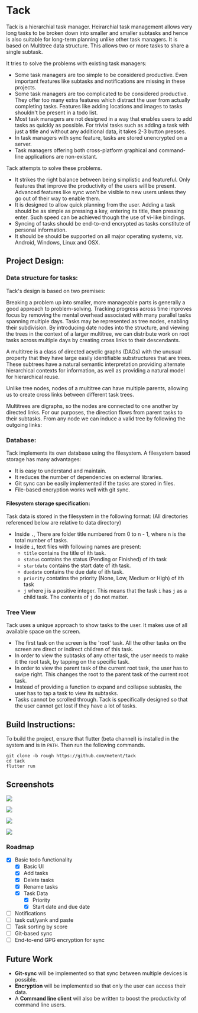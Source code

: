 # Tack

Tack is a hierarchial task manager. Heirarchial task 
management allows very long tasks to be broken down into smaller and smaller 
subtasks and hence is also suitable for long-term planning unlike other task 
managers. It is based on Multitree data structure. This allows two or more 
tasks to share a single subtask.

It tries to solve the problems with existing task managers:

- Some task managers are too simple to be considered productive. Even important 
features like subtasks and notifications are missing in these projects.
- Some task managers are too complicated to be considered productive. They 
offer too many extra features which distract the user from actually completing 
tasks. Features like adding locations and images to tasks shouldn't be present 
in a todo list.
- Most task managers are not designed in a way that enables users to add tasks 
as quickly as possible. For trivial tasks such as adding a task with just a 
title and without any additional data, it takes 2-3 button presses.
- In task managers with sync feature, tasks are stored unencrypted on a server.
- Task managers offering both cross-platform graphical and command-line 
applications are non-existant.

Tack attempts to solve these problems.

- It strikes the right balance between being simplistic and featureful. Only 
features that improve the productivity of the users will be present. Advanced 
features like sync won't be visible to new users unless they go out of their 
way to enable them.
- It is designed to allow quick planning from the user. Adding a task should be 
as simple as pressing a key, entering its title, then pressing enter. Such 
speed can be achieved though the use of vi-like bindings.
- Syncing of tasks should be end-to-end encrypted as tasks constitute of 
personal information.
- It should be should be supported on all major operating systems, viz. 
Android, Windows, Linux and OSX.

## Project Design:

### Data structure for tasks:

Tack's design is based on two premises:

Breaking a problem up into smaller, more manageable parts is generally a good approach to problem-solving.
Tracking progress across time improves focus by removing the mental overhead associated with many parallel tasks spanning multiple days.
Tasks may be represented as tree nodes, enabling their subdivision. By introducing date nodes into the structure, and viewing the trees in the context of a larger multitree, we can distribute work on root tasks across multiple days by creating cross links to their descendants.

A multitree is a class of directed acyclic graphs (DAGs) with the unusual property that they have large easily identifiable substructures that are trees. These subtrees have a natural semantic interpretation providing alternate hierarchical contexts for information, as well as providing a natural model for hierarchical reuse.

Unlike tree nodes, nodes of a multitree can have multiple parents, allowing us to create cross links between different task trees.

Multitrees are digraphs, so the nodes are connected to one another by directed links. For our purposes, the direction flows from parent tasks to their subtasks. From any node we can induce a valid tree by following the outgoing links:


### Database:

Tack implements its own database using the filesystem. A filesystem based storage has many advantages:

- It is easy to understand and maintain.
- It reduces the number of dependencies on external libraries.
- Git sync can be easily implemented if the tasks are stored in files.
- File-based encryption works well with git sync.

#### Filesystem storage specification:

Task data is stored in the filesystem in the following format: (All directories referenced below are relative to data directory)

- Inside `.`, There are folder title numbered from 0 to n - 1, where n is the total number of tasks.
- Inside `i`, text files with following names are present:
  * `title` contains the title of ith task.
  * `status` contains the status (Pending or Finished) of ith task
  * `startdate` contains the start date of ith task.
  * `duedate` contains the due date of ith task.
  * `priority` contatins the priority (None, Low, Medium or High) of ith task
  * `j` where j is a positive integer. This means that the task `i` has `j` as a child task. The contents of `j` do not matter.

### Tree View

Tack uses a unique approach to show tasks to the user. It makes use of all available space on the screen.

- The first task on the screen is the 'root' task. All the other tasks on the screen are direct or indirect children of this task.
- In order to view the subtasks of any other task, the user needs to make it the root task, by tapping on the specific task.
- In order to view the parent task of the current root task, the user has to swipe right. This changes the root to the parent task of the current root task.
- Instead of providing a function to expand and collapse subtasks, the user has to tap a task to view its subtasks.
- Tasks cannot be scrolled through. Tack is specifically designed so that the user cannot get lost if they have a lot of tasks.

## Build Instructions:

To build the project, ensure that flutter (beta channel) is installed in the system and is in `PATH`. Then run the following commands.

```
git clone -b rough https://github.com/metent/tack
cd tack
flutter run
```

## Screenshots

![](assets/tack.jpg)

![](assets/options.jpg)

![](assets/subtask.jpg)

![](assets/duedate.jpg)

### Roadmap

- [x] Basic todo functionality
  * [x] Basic UI
  * [x] Add tasks
  * [x] Delete tasks
  * [x] Rename tasks
  * [x] Task Data
    + [x] Priority
    + [x] Start date and due date
- [ ] Notifications
- [ ] task cut/yank and paste
- [ ] Task sorting by score
- [ ] Git-based sync
- [ ] End-to-end GPG encryption for sync

## Future Work

- **Git-sync** will be implemented so that sync between multiple devices is possible.
- **Encryption** will be implemented so that only the user can access their data.
- A **Command line client** will also be written to boost the productivity of command line users.
